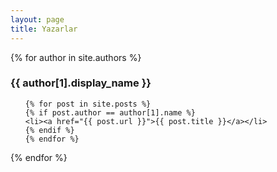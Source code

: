 ```yaml
---
layout: page
title: Yazarlar
---
```


<div class="posts">
{% for author in site.authors %}
  <a name="{{ author[1].name }}"></a>
  <h3>{{ author[1].display_name }}</h3>
  <ol>

    {% for post in site.posts %}
    {% if post.author == author[1].name %}
    <li><a href="{{ post.url }}">{{ post.title }}</a></li>
    {% endif %}
    {% endfor %}

  </ol>
{% endfor %}
</div>
